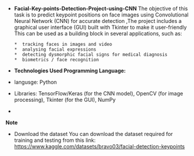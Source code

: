 * **Facial-Key-points-Detection-Project-using-CNN**
  The objective of this task is to predict keypoint positions on face images using Convolutional Neural Network (CNN) for 
  accurate detection ,The project includes a graphical user interface (GUI) built with Tkinter to make it user-friendly This 
  can be used as a building block in several applications, such as:
  
      *  tracking faces in images and video
      *  analysing facial expressions
      *  detecting dysmorphic facial signs for medical diagnosis
      *  biometrics / face recognition



* **Technologies Used Programming Language:**
* langusge: Python
*  Libraries: TensorFlow/Keras (for the CNN model), OpenCV (for image processing), Tkinter (for the GUI), NumPy
*  
**Note**
* Download the dataset You can download the dataset required for training and testing from this link: https://www.kaggle.com/datasets/bravo03/facial-detection-keypoints
